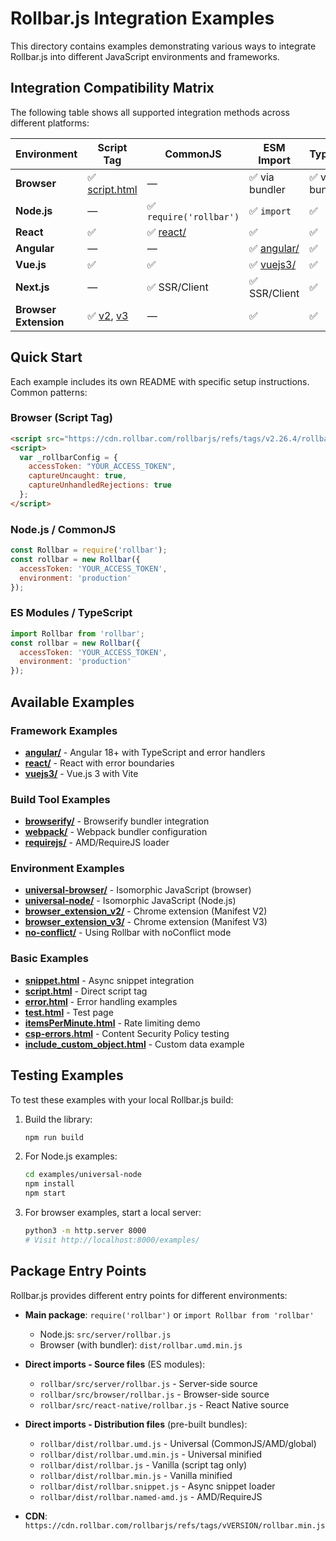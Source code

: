 # Rollbar.js Integration Examples

This directory contains examples demonstrating various ways to integrate Rollbar.js into different JavaScript environments and frameworks.

## Integration Compatibility Matrix

The following table shows all supported integration methods across different platforms:

| Environment | Script Tag | CommonJS | ESM Import | TypeScript | AMD |
|-------------|------------|----------|------------|------------|-----|
| **Browser** | ✅ [script.html](./script.html) | — | ✅ via bundler | ✅ via bundler | ✅ [requirejs/](./requirejs/) |
| **Node.js** | — | ✅ `require('rollbar')` | ✅ `import` | ✅ | — |
| **React** | ✅ | ✅ [react/](./react/) | ✅ | ✅ | — |
| **Angular** | — | — | ✅ [angular/](./angular/) | ✅ | — |
| **Vue.js** | ✅ | ✅ | ✅ [vuejs3/](./vuejs3/) | ✅ | — |
| **Next.js** | — | ✅ SSR/Client | ✅ SSR/Client | ✅ | — |
| **Browser Extension** | ✅ [v2](./browser_extension_v2/), [v3](./browser_extension_v3/) | — | ✅ | ✅ | — |

## Quick Start

Each example includes its own README with specific setup instructions. Common patterns:

### Browser (Script Tag)
```html
<script src="https://cdn.rollbar.com/rollbarjs/refs/tags/v2.26.4/rollbar.min.js"></script>
<script>
  var _rollbarConfig = {
    accessToken: "YOUR_ACCESS_TOKEN",
    captureUncaught: true,
    captureUnhandledRejections: true
  };
</script>
```

### Node.js / CommonJS
```javascript
const Rollbar = require('rollbar');
const rollbar = new Rollbar({
  accessToken: 'YOUR_ACCESS_TOKEN',
  environment: 'production'
});
```

### ES Modules / TypeScript
```javascript
import Rollbar from 'rollbar';
const rollbar = new Rollbar({
  accessToken: 'YOUR_ACCESS_TOKEN',
  environment: 'production'
});
```

## Available Examples

### Framework Examples
- **[angular/](./angular/)** - Angular 18+ with TypeScript and error handlers
- **[react/](./react/)** - React with error boundaries
- **[vuejs3/](./vuejs3/)** - Vue.js 3 with Vite

### Build Tool Examples
- **[browserify/](./browserify/)** - Browserify bundler integration
- **[webpack/](./webpack/)** - Webpack bundler configuration
- **[requirejs/](./requirejs/)** - AMD/RequireJS loader

### Environment Examples
- **[universal-browser/](./universal-browser/)** - Isomorphic JavaScript (browser)
- **[universal-node/](./universal-node/)** - Isomorphic JavaScript (Node.js)
- **[browser_extension_v2/](./browser_extension_v2/)** - Chrome extension (Manifest V2)
- **[browser_extension_v3/](./browser_extension_v3/)** - Chrome extension (Manifest V3)
- **[no-conflict/](./no-conflict/)** - Using Rollbar with noConflict mode

### Basic Examples
- **[snippet.html](./snippet.html)** - Async snippet integration
- **[script.html](./script.html)** - Direct script tag
- **[error.html](./error.html)** - Error handling examples
- **[test.html](./test.html)** - Test page
- **[itemsPerMinute.html](./itemsPerMinute.html)** - Rate limiting demo
- **[csp-errors.html](./csp-errors.html)** - Content Security Policy testing
- **[include_custom_object.html](./include_custom_object.html)** - Custom data example

## Testing Examples

To test these examples with your local Rollbar.js build:

1. Build the library:
   ```bash
   npm run build
   ```

2. For Node.js examples:
   ```bash
   cd examples/universal-node
   npm install
   npm start
   ```

3. For browser examples, start a local server:
   ```bash
   python3 -m http.server 8000
   # Visit http://localhost:8000/examples/
   ```

## Package Entry Points

Rollbar.js provides different entry points for different environments:

- **Main package**: `require('rollbar')` or `import Rollbar from 'rollbar'`
  - Node.js: `src/server/rollbar.js`
  - Browser (with bundler): `dist/rollbar.umd.min.js`

- **Direct imports - Source files** (ES modules):
  - `rollbar/src/server/rollbar.js` - Server-side source
  - `rollbar/src/browser/rollbar.js` - Browser-side source
  - `rollbar/src/react-native/rollbar.js` - React Native source

- **Direct imports - Distribution files** (pre-built bundles):
  - `rollbar/dist/rollbar.umd.js` - Universal (CommonJS/AMD/global)
  - `rollbar/dist/rollbar.umd.min.js` - Universal minified
  - `rollbar/dist/rollbar.js` - Vanilla (script tag only)
  - `rollbar/dist/rollbar.min.js` - Vanilla minified
  - `rollbar/dist/rollbar.snippet.js` - Async snippet loader
  - `rollbar/dist/rollbar.named-amd.js` - AMD/RequireJS

- **CDN**: `https://cdn.rollbar.com/rollbarjs/refs/tags/vVERSION/rollbar.min.js`
